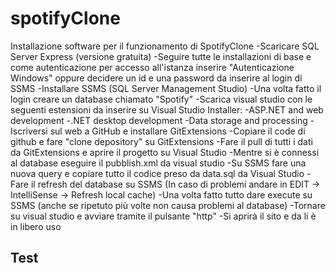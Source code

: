 # spotifyClone
Installazione software per il funzionamento di SpotifyClone
-Scaricare SQL Server Express (versione gratuita)
-Seguire tutte le installazioni di base e come autenticazione per accesso all'istanza inserire "Autenticazione Windows" oppure
decidere un id e una password da inserire al login di SSMS
-Installare SSMS (SQL Server Management Studio)
-Una volta fatto il login creare un database chiamato "Spotify"
-Scarica visual studio con le seguenti estensioni da inserire su Visual Studio Installer:
-ASP.NET and web development
-.NET desktop development
-Data storage and processing
-Iscriversi sul web a GitHub e installare GitExtensions
-Copiare il code di github e fare "clone depository" su GitExtensions
-Fare il pull di tutti i dati da GitExtensions e aprire il progetto su Visual Studio
-Mentre si è connessi al database eseguire il pubblish.xml da visual studio
-Su SSMS fare una nuova query e copiare tutto il codice preso da data.sql da Visual Studio
-Fare il refresh del database su SSMS (In caso di problemi andare in EDIT -> IntelliSense -> Refresh local cache)
-Una volta fatto tutto dare execute su SSMS (anche se ripetuto più volte non causa problemi al database)
-Tornare su visual studio e avviare tramite il pulsante "http" 
-Si aprirà il sito e da li è in libero uso
## Test

